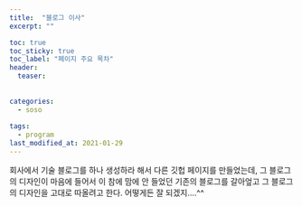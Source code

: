 ```yaml
---
title:  "블로그 이사"
excerpt: ""

toc: true
toc_sticky: true
toc_label: "페이지 주요 목차"
header:
  teaser: 
  
  
categories:
  - soso
  
tags:
  - program
last_modified_at: 2021-01-29
---
```


회사에서 기술 블로그를 하나 생성하라 해서 다른 깃헙 페이지를 만들었는데, 그 블로그의 디자인이 마음에 들어서 이 참에 맘에 안 들었던 기존의 블로그를 갈아엎고
그 블로그의 디자인을 고대로 따올려고 한다. 어떻게든 잘 되겠지....^^
